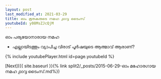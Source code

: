 ```yaml
---
layout: post
last_modified_at: 2021-03-29
title: ഓം ഭൂതകരുടെ നമഹ ൧൦൮ ടൈംസ്
youtubeId: y08MsZJcQjM
---
```

 
 
 ഓം പര്യയോനാരായ നമഹ 
 
 -  എല്ലായിടത്തും വ്യാപിച്ച വിരാട് പൂർഷയുടെ ആത്മാവ് ആരാണ്? 
 
  
 
  
 
 
 
 
 
 


{% include youtubePlayer.html id=page.youtubeId %}
 
[Next]({{ site.baseurl }}{% link  split2/_posts/2015-06-29-ഓം മഹോരഗായ നമഹ ൧൦൮ ടൈംസ്.md%})
 

